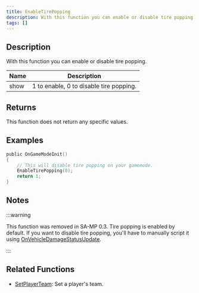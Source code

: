 ```yaml
---
title: EnableTirePopping
description: With this function you can enable or disable tire popping.
tags: []
---
```


## Description

With this function you can enable or disable tire popping.

| Name | Description                             |
| ---- | --------------------------------------- |
| show | 1 to enable, 0 to disable tire popping. |

## Returns

This function does not return any specific values.

## Examples

```c
public OnGameModeInit()
{
    // This will disable tire popping on your gamemode.
    EnableTirePopping(0);
    return 1;
}
```

## Notes

:::warning

This function was removed in SA-MP 0.3. Tire popping is enabled by default. If you want to disable tire popping, you'll have to manually script it using [OnVehicleDamageStatusUpdate](scripting/callbacks/OnVehicleDamageStatusUpdate).

:::

## Related Functions

- [SetPlayerTeam](SetPlayerTeam): Set a player's team.
